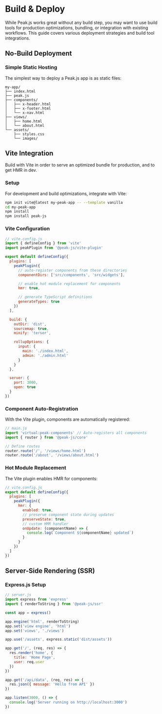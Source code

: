 # Build & Deploy

While Peak.js works great without any build step, you may want to use build tools for production optimizations, bundling, or integration with existing workflows. This guide covers various deployment strategies and build tool integrations.

## No-Build Deployment

### Simple Static Hosting

The simplest way to deploy a Peak.js app is as static files:

```
my-app/
├── index.html
├── peak.js
├── components/
│   ├── x-header.html
│   ├── x-footer.html
│   └── x-nav.html
├── views/
│   ├── home.html
│   └── about.html
└── assets/
    ├── styles.css
    └── images/
```

## Vite Integration

Build with Vite in order to serve an optimized bundle for production, and to get HMR in dev.

### Setup

For development and build optimizations, integrate with Vite:

```bash
npm init vite@latest my-peak-app -- --template vanilla
cd my-peak-app
npm install
npm install peak-js
```

### Vite Configuration

```javascript
// vite.config.js
import { defineConfig } from 'vite'
import peakPlugin from '@peak-js/vite-plugin'

export default defineConfig({
  plugins: [
    peakPlugin({
      // auto-register components from these directories
      componentDirs: ['src/components', 'src/widgets'],

      // enable hot module replacement for components
      hmr: true,

      // generate TypeScript definitions
      generateTypes: true
    })
  ],

  build: {
    outDir: 'dist',
    sourcemap: true,
    minify: 'terser',

    rollupOptions: {
      input: {
        main: './index.html',
        admin: './admin.html'
      }
    }
  },

  server: {
    port: 3000,
    open: true
  }
})
```

### Component Auto-Registration

With the Vite plugin, components are automatically registered:

```javascript
// main.js
import 'virtual:peak-components' // Auto-registers all components
import { router } from '@peak-js/core'

// Define routes
router.route('/', '/views/home.html')
router.route('/about', '/views/about.html')
```

### Hot Module Replacement

The Vite plugin enables HMR for components:

```javascript
// vite.config.js
export default defineConfig({
  plugins: [
    peakPlugin({
      hmr: {
        enabled: true,
        // preserve component state during updates
        preserveState: true,
        // custom HMR handler
        onUpdate: (componentName) => {
          console.log(`Component ${componentName} updated`)
        }
      }
    })
  ]
})
```

## Server-Side Rendering (SSR)

### Express.js Setup

```javascript
// server.js
import express from 'express'
import { renderToString } from '@peak-js/ssr'

const app = express()

app.engine('html', renderToString)
app.set('view engine', 'html')
app.set('views', './views')

app.use('/assets', express.static('dist/assets'))

app.get('/', (req, res) => {
  res.render('home', {
    title: 'Home Page',
    user: req.user
  })
})

app.get('/api/data', (req, res) => {
  res.json({ message: 'Hello from API' })
})

app.listen(3000, () => {
  console.log('Server running on http://localhost:3000')
})
```

